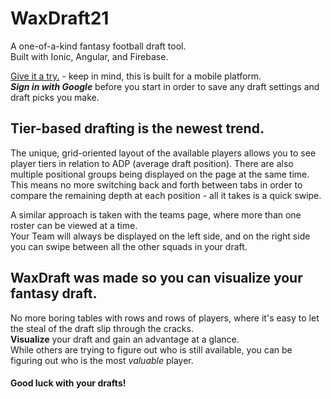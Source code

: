 # WaxDraft21  
A one-of-a-kind fantasy football draft tool.  
Built with Ionic, Angular, and Firebase.  
  
[Give it a try.](https://waxdraft.web.app/ "WaxDraft21 PWA") - keep in mind, this is built for a mobile platform.  
**_Sign in with Google_** before you start in order to save any draft settings and draft picks you make.
  
## Tier-based drafting is the newest trend.  
The unique, grid-oriented layout of the available players allows you to see player tiers in relation to ADP (average draft position). 
There are also multiple positional groups being displayed on the page at the same time. This means no more switching back and forth between tabs in order to compare the remaining 
depth at each position - all it takes is a quick swipe.  
  
A similar approach is taken with the teams page, where more than one roster can be viewed at a time.  
Your Team will always be displayed on the left side, and on the right side you can swipe between all the other squads in your draft.  

  
## WaxDraft was made so you can visualize your fantasy draft.  
No more boring tables with rows and rows of players, where it's easy to let the steal of the draft slip through the cracks.  
**Visualize** your draft and gain an advantage at a glance.  
While others are trying to figure out who is still available, you can be figuring out who is the most *valuable* player.  
  
#### Good luck with your drafts!

